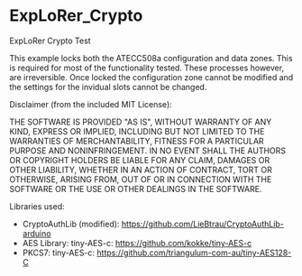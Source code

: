 # ExpLoRer_Crypto
ExpLoRer Crypto Test

This example locks both the ATECC508a configuration and data zones. This is required for most of the functionality tested. These processes however, are irreversible. Once locked the configuration zone cannot be modified and the settings for the invidual slots cannot be changed. 

Disclaimer (from the included MIT License):

THE SOFTWARE IS PROVIDED "AS IS", WITHOUT WARRANTY OF ANY KIND, EXPRESS OR
IMPLIED, INCLUDING BUT NOT LIMITED TO THE WARRANTIES OF MERCHANTABILITY,
FITNESS FOR A PARTICULAR PURPOSE AND NONINFRINGEMENT. IN NO EVENT SHALL THE
AUTHORS OR COPYRIGHT HOLDERS BE LIABLE FOR ANY CLAIM, DAMAGES OR OTHER
LIABILITY, WHETHER IN AN ACTION OF CONTRACT, TORT OR OTHERWISE, ARISING FROM,
OUT OF OR IN CONNECTION WITH THE SOFTWARE OR THE USE OR OTHER DEALINGS IN THE
SOFTWARE.

Libraries used:
  * CryptoAuthLib (modified): https://github.com/LieBtrau/CryptoAuthLib-arduino
  * AES Library: tiny-AES-c: https://github.com/kokke/tiny-AES-c
  * PKCS7: tiny-AES-c: https://github.com/triangulum-com-au/tiny-AES128-C 
